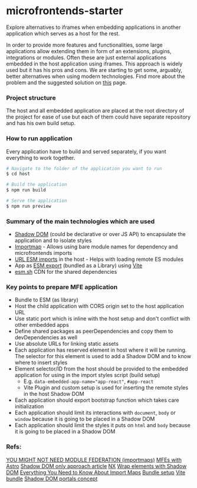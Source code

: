 # microfrontends-starter
Explore alternatives to iframes when embedding applications in another application which serves as a host for the rest.

In order to provide more features and functionalities, some large applications allow extending them in form of an extensions, plugins, integrations or modules. Often these are just external applications embedded in the host application using iframes. This approach is widely used but it has his pros and cons. We are starting to get some, arguably, better alternatives when using modern technologies. Find more about the problem and the suggested solution on [this](https://github.com/rumenpetrov/microfrontends-starter/wiki/Embedded-and-encapsulated-application-alternative-to-ifames-proposal) page.

### Project structure

The host and all embedded application are placed at the root directory of the project for ease of use but each of them could have separate repository and has his own build setup.

### How to run application
Every application have to build and served separately, if you want everything to work together.

```bash
# Navigate to the folder of the application you want to run
$ cd host

# Build the application
$ npm run build

# Serve the application
$ npm run preview
```

### Summary of the main technologies which are used
* [Shadow DOM](https://developer.mozilla.org/en-US/docs/Web/API/Web_components/Using_shadow_DOM) (could be declarative or over JS API) to encapsulate the application and to isolate styles
* [Importmap](https://developer.mozilla.org/en-US/docs/Web/HTML/Element/script/type/importmap) - Allows using bare module names for dependency and microfrontends imports
* [URL ESM imports](https://developer.mozilla.org/en-US/docs/Web/JavaScript/Guide/Modules#importing_modules_using_import_maps) in the host - Helps with loading remote ES modules
* App as [ESM export](https://developer.mozilla.org/en-US/docs/Web/JavaScript/Guide/Modules#exporting_module_features) (bundled as a Library) using [Vite](https://vitejs.dev/)
* [esm.sh](https://esm.sh/) CDN for the shared dependencies

### Key points to prepare MFE application
* Bundle to ESM (as library)
* Host the child application with CORS origin set to the host application URL
* Use static port which is inline with the host setup and don't conflict with other embedded apps
* Define shared packages as peerDependencies and copy them to devDependencies as well
* Use absolute URLs for linking static assets
* Each application has reserved element in host where it will be running. The selector for this element is used to add a Shadow DOM and to know where to insert styles
* Element selector/ID from the host should be provided to the embedded application for using in the import styles script (build setup)
  * E.g. `data-embedded-app-name="app-react"`, `#app-react`
  * Vite Plugin and custom setup is used for inserting the remote styles in the host Shadow DOM
* Each application should export bootstrap function which takes care initialization
* Each application should limit its interactions with `document`, `body` or `window` because it is going to be placed in a Shadow DOM
* Each application should limit the styles it puts on `html` and `body` because it is going to be placed in a Shadow DOM

### Refs:
[YOU MIGHT NOT NEED MODULE FEDERATION (importmaps)](https://www.mercedes-benz.io/blog/2023-01-05-you-might-not-need-module-federation-orchestrate-your-microfrontends-at-runtime-with-import-maps)
[MFEs with Astro](https://medium.com/@sergio.a.soria/setting-up-micro-frontends-with-astro-and-ecma-script-modules-137340d2c520)
[Shadow DOM only approach article](https://medium.com/bbc-product-technology/goodbye-iframes-6c84a651e137)
[NX](https://nx.dev/)
[Wrap elements with Shadow DOM](https://css-tricks.com/playing-shadow-dom/)
[Everything You Need to Know About Import Maps](https://www.honeybadger.io/blog/import-maps/)
[Bundle setup](https://dev.to/receter/how-to-create-a-react-component-library-using-vites-library-mode-4lma)
[Vite bundle](https://vitejs.dev/guide/build)
[Shadow DOM portals concept](https://dev.to/westbrook/your-content-in-shadow-dom-portals-3cdb)